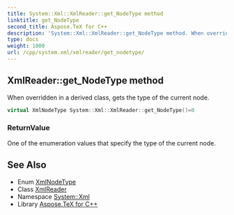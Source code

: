 ```yaml
---
title: System::Xml::XmlReader::get_NodeType method
linktitle: get_NodeType
second_title: Aspose.TeX for C++
description: 'System::Xml::XmlReader::get_NodeType method. When overridden in a derived class, gets the type of the current node in C++.'
type: docs
weight: 1800
url: /cpp/system.xml/xmlreader/get_nodetype/
---
```

## XmlReader::get_NodeType method


When overridden in a derived class, gets the type of the current node.

```cpp
virtual XmlNodeType System::Xml::XmlReader::get_NodeType()=0
```


### ReturnValue

One of the enumeration values that specify the type of the current node.

## See Also

* Enum [XmlNodeType](../../xmlnodetype/)
* Class [XmlReader](../)
* Namespace [System::Xml](../../)
* Library [Aspose.TeX for C++](../../../)
